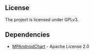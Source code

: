 
## License
The project is licensed under GPLv3.

## Dependencies
-   [MPAndroidChart](https://github.com/PhilJay/MPAndroidChart) - Apache License 2.0
